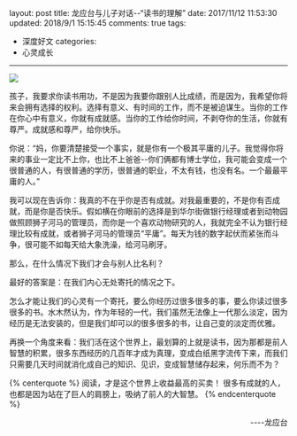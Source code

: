 layout: post
title: 龙应台与儿子对话--“读书的理解”
date: 2017/11/12 11:53:30
updated: 2018/9/1 15:15:45
comments: true
tags:
- 深度好文
categories:
- 心灵成长
---
<img src="../../../../uploads/Meanning-reading.jpg" class="full-image" />

孩子，我要求你读书用功，不是因为我要你跟别人比成绩，而是因为，我希望你将来会拥有选择的权利。选择有意义、有时间的工作，而不是被迫谋生。当你的工作在你心中有意义，你就有成就感。当你的工作给你时间，不剥夺你的生活，你就有尊严。成就感和尊严，给你快乐。
<!-- more -->

你说：“妈，你要清楚接受一个事实，就是你有一个极其平庸的儿子。我觉得你将来的事业一定比不上你，也比不上爸爸--你们俩都有博士学位，我可能会变成一个很普通的人，有很普通的学历，很普通的职业，不太有钱，也没有名。一个最最平庸的人。”

我可以现在告诉你：我真的不在乎你是否有成就。对我最重要的，不是你有否成就，而是你是否快乐。假如横在你眼前的选择是到华尔街做银行经理或者到动物园做照顾狮子河马的管理员，而你是一个喜欢动物研究的人，我就完全不认为银行经理比较有成就，或者狮子河马的管理员“平庸”。每天为钱的数字起伏而紧张而斗争，很可能不如每天给大象洗澡，给河马刷牙。

那么，在什么情况下我们才会与别人比名利？

最好的答案是：在我们内心无处寄托的情况之下。

怎么才能让我们的心灵有一个寄托，要么你经历过很多很多的事，要么你读过很多很多的书。水木然认为，作为年轻的一代，我们虽然无法像上一代那么淡定，因为经历是无法安装的，但是我们却可以的很多很多的书，让自己变的淡定而优雅。

再换一个角度来看：我们活在这个世界上，最划算的上就是读书，因为那都是前人智慧的积累，很多东西经历的几百年才成为真理，变成白纸黑字流传下来，而我们只需要几天时间就消化成自己的知识、见识，变成智慧储存起来，何乐而不为？

{% centerquote %}
阅读，才是这个世界上收益最高的买卖！
很多有成就的人，也都是因为站在了巨人的肩膀上，吸纳了前人的大智慧。
{% endcenterquote %}

<div align = right>----龙应台</div>
